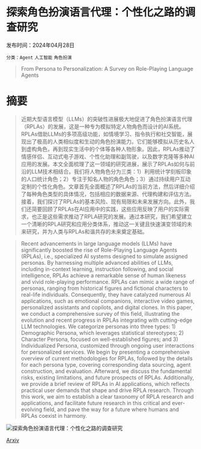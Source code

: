 # 探索角色扮演语言代理：个性化之路的调查研究

发布时间：2024年04月28日

`分类：Agent` `人工智能` `角色扮演`

> From Persona to Personalization: A Survey on Role-Playing Language Agents

# 摘要

> 近期大型语言模型（LLMs）的突破性进展极大地促进了角色扮演语言代理（RPLAs）的发展，这是一种专为模拟特定人物角色而设计的AI系统。RPLAs借助LLMs的多项高级功能，如情境学习、指令执行和社交智能，展现出了极高的人类相似度和生动的角色扮演能力。它们能够模拟从历史名人到虚构角色，再到现实生活中的个体等各种人物形象。因此，RPLAs推动了情感伴侣、互动式电子游戏、个性化助理和副驾驶，以及数字克隆等多种AI应用的发展。本文全面梳理了这一领域的研究进展，展示了RPLAs如何与前沿的LLM技术相结合。我们将人物角色分为三类：1）利用统计学刻板印象的人口统计角色；2）专注于知名人物的角色角色；3）通过持续用户互动定制的个性化角色。文章首先全面概述了RPLAs的当前方法，然后详细介绍了每种角色类型的具体情况，包括相应的数据来源、代理构建和评估方法。接着，我们探讨了RPLAs的基本风险、现有局限和未来发展方向。此外，我们还简要回顾了RPLAs在AI应用中的实践，这些应用反映了用户的实际需求，也正是这些需求推动了RPLA研究的发展。通过本研究，我们希望建立一个清晰的RPLA研究和应用分类体系，推动这一关键且快速演变领域的未来研究，并为人类与RPLAs和谐共存的未来奠定基础。

> Recent advancements in large language models (LLMs) have significantly boosted the rise of Role-Playing Language Agents (RPLAs), i.e., specialized AI systems designed to simulate assigned personas. By harnessing multiple advanced abilities of LLMs, including in-context learning, instruction following, and social intelligence, RPLAs achieve a remarkable sense of human likeness and vivid role-playing performance. RPLAs can mimic a wide range of personas, ranging from historical figures and fictional characters to real-life individuals. Consequently, they have catalyzed numerous AI applications, such as emotional companions, interactive video games, personalized assistants and copilots, and digital clones. In this paper, we conduct a comprehensive survey of this field, illustrating the evolution and recent progress in RPLAs integrating with cutting-edge LLM technologies. We categorize personas into three types: 1) Demographic Persona, which leverages statistical stereotypes; 2) Character Persona, focused on well-established figures; and 3) Individualized Persona, customized through ongoing user interactions for personalized services. We begin by presenting a comprehensive overview of current methodologies for RPLAs, followed by the details for each persona type, covering corresponding data sourcing, agent construction, and evaluation. Afterward, we discuss the fundamental risks, existing limitations, and future prospects of RPLAs. Additionally, we provide a brief review of RPLAs in AI applications, which reflects practical user demands that shape and drive RPLA research. Through this work, we aim to establish a clear taxonomy of RPLA research and applications, and facilitate future research in this critical and ever-evolving field, and pave the way for a future where humans and RPLAs coexist in harmony.

![探索角色扮演语言代理：个性化之路的调查研究](../../..//opt/data/Projects/HuggingArxiv/paper_images/2404.18231/x1.png)

[Arxiv](https://arxiv.org/abs/2404.18231)